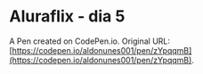 # Aluraflix - dia 5

A Pen created on CodePen.io. Original URL: [https://codepen.io/aldonunes001/pen/zYpqqmB](https://codepen.io/aldonunes001/pen/zYpqqmB).


